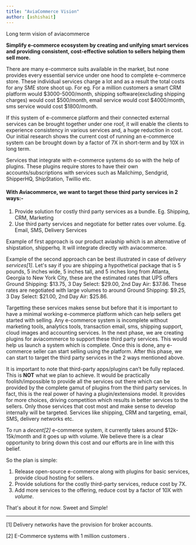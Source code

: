 ```yaml
---
title: "AviaCommerce Vision"
author: [ashishait]
---
```


Long term vision of aviacommerce

**Simplify e-commerce ecosystem by creating and unifying smart services and providing consistent, cost-effective solution to sellers helping them sell more.**

There are many e-commerce suits available in the market, but none provides every essential service under one hood to complete e-commerce store. These individual services charge a lot and as a result the total costs for any SME store shoot up. For eg. For a million customers a smart CRM platform would $3000-5000/month, shipping software(excluding shipping charges) would cost $500/month, email service would cost $4000/month, sms service would cost $1800/month.

If this system of e-commerce platform and their connected external services can be brought together under one roof, it will enable the clients to experience consistency in various services and, a huge reduction in cost. Our initial research shows the current cost of running an e-commerce system can be brought down by a factor of 7X in short-term and by 10X in long term.

Services that integrate with e-commerce systems do so with the help of plugins. These plugins require stores to have their own accounts/subscriptions with services such as Mailchimp, Sendgrid, ShipperHQ, ShipStation, Twillio etc.

#### With Aviacommerce, we want to target these third party services in 2 ways:-
1. Provide solution for costly third party services as a bundle. Eg. Shipping, CRM, Marketing
2. Use third party services and negotiate for better rates over volume. Eg. Email, SMS, Delivery Services 

Example of first approach is our product aviaship which is an alternative of shipstation, shipperhq. It will integrate directly with aviacommerce. 

Example of the second approach can be best illustrated in case of _delivery services[1]_. Let's say if you are shipping a hypothetical package that is 5 pounds, 5 inches wide, 5 inches tall, and 5 inches long from Atlanta, Georgia to New York City, these are the estimated rates that UPS offers Ground Shipping: $13.75, 3 Day Select: $29.00, 2nd Day Air: $37.86. These rates are negotiated with large volumes to around Ground Shipping: $9.25, 3 Day Select: $21.00, 2nd Day Air: $25.86.

Targetting these services makes sense but before that it is important to have a minimal working e-commerce platform which can help sellers get started with selling. Any e-commerce system is incomplete without marketing tools, analytics tools, transaction email, sms, shipping support, cloud images and accounting services. In the next phase, we are creating plugins for aviacommerce to support these third party services. This would help us launch a system which is complete. Once this is done, any e-commerce seller can start selling using the platform. After this phase, we can start to target the third party services in the 2 ways mentioned above.

It is important to note that third-party apps/plugins can’t be fully replaced. This is **NOT** what we plan to achieve. It would be practically foolish/impossible to provide all the services out there which can be provided by the complete gamut of plugins from the third party services. In fact, this is the real power of having a plugin/extensions model. It provides for more choices, driving competition which results in better services to the sellers. Only those services that cost most and make sense to develop internally will be targeted. Services like shipping, CRM and targeting, email, SMS, delivery networks etc.

To run a _decent[2]_ e-commerce system, it currently takes around $12k-15k/month and it goes up with volume. We believe there is a clear opportunity to bring down this cost and our efforts are in line with this belief.

So the plan is simple:
1. Release open-source e-commerce along with plugins for basic services, provide cloud hosting for sellers.
2. Provide solutions for the costly third-party services, reduce cost by 7X.
3. Add more services to the offering, reduce cost by a factor of 10X with *volume*.

That's about it for now. Sweet and Simple!

------------------------

[1] Delivery networks have the provision for broker accounts.

[2] E-Commerce systems with 1 million customers .